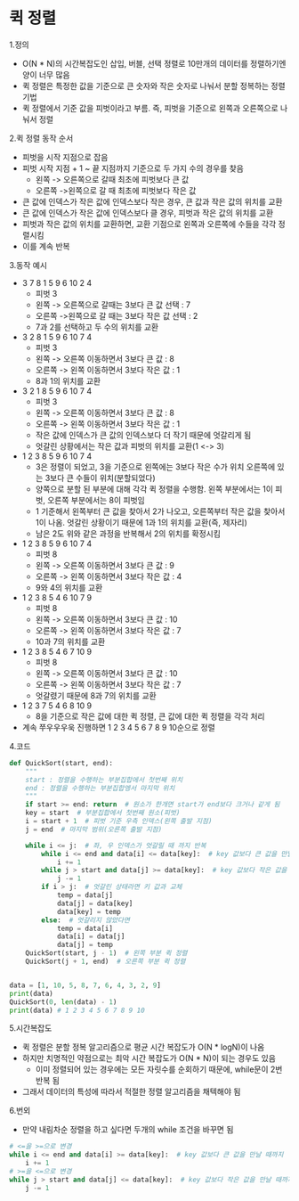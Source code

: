 # 퀵 정렬

1.정의
- O(N * N)의 시간복잡도인 삽입, 버블, 선택 정렬로 10만개의 데이터를 정렬하기엔 양이 너무 많음
- 퀵 정렬은 특정한 값을 기준으로 큰 숫자와 작은 숫자로 나눠서 분할 정복하는 정렬 기법
- 퀵 정렬에서 기준 값을 피벗이라고 부름. 즉, 피벗을 기준으로 왼쪽과 오른쪽으로 나눠서 정렬

2.퀵 정렬 동작 순서
- 피벗을 시작 지점으로 잡음
- 피벗 시작 지점 + 1 ~ 끝 지점까지 기준으로 두 가지 수의 경우를 찾음
  - 왼쪽 -> 오른쪽으로 갈때 최초에 피벗보다 큰 값
  - 오른쪽 ->왼쪽으로 갈 때 최초에 피벗보다 작은 값
- 큰 값에 인덱스가 작은 값에 인덱스보다 작은 경우, 큰 값과 작은 값의 위치를 교환
- 큰 값에 인덱스가 작은 값에 인덱스보다 클 경우, 피벗과 작은 값의 위치를 교환
- 피벗과 작은 값의 위치를 교환하면, 교환 기점으로 왼쪽과 오른쪽에 수들을 각각 정렬시킴
- 이를 계속 반복

3.동작 예시
- 3 7 8 1 5 9 6 10 2 4
  - 피벗 3
  - 왼쪽 -> 오른쪽으로 갈때는 3보다 큰 값 선택 : 7
  - 오른쪽 ->왼쪽으로 갈 때는 3보다 작은 값 선택 : 2
  - 7과 2를 선택하고 두 수의 위치를 교환
- 3 2 8 1 5 9 6 10 7 4
  - 피벗 3
  - 왼쪽 -> 오른쪽 이동하면서 3보다 큰 값 : 8
  - 오른쪽 -> 왼쪽 이동하면서 3보다 작은 값 : 1
  - 8과 1의 위치를 교환
- 3 2 1 8 5 9 6 10 7 4
  - 피벗 3
  - 왼쪽 -> 오른쪽 이동하면서 3보다 큰 값 : 8
  - 오른쪽 -> 왼쪽 이동하면서 3보다 작은 값 : 1
  - 작은 값에 인덱스가 큰 값의 인덱스보다 더 작기 때문에 엇갈리게 됨
  - 엇갈린 상황에서는 작은 값과 피벗의 위치를 교환(1 <-> 3)
- 1 2 3 8 5 9 6 10 7 4
  - 3은 정렬이 되었고, 3을 기준으로 왼쪽에는 3보다 작은 수가 위치
   오른쪽에 있는 3보다 큰 수들이 위치(분할되었다)
  - 양쪽으로 분할 된 부분에 대해 각각 퀵 정렬을 수행함.
   왼쪽 부분에서는 1이 피벗, 오른쪽 부분에서는 8이 피벗임
  - 1 기준해서 왼쪽부터 큰 값을 찾아서 2가 나오고, 오른쪽부터 작은 값을 찾아서 1이 나옴.
   엇갈린 상황이기 때문에 1과 1의 위치를 교환(즉, 제자리)
  - 남은 2도 위와 같은 과정을 반복해서 2의 위치를 확정시킴
- 1 2 3 8 5 9 6 10 7 4
  - 피벗 8
  - 왼쪽 -> 오른쪽 이동하면서 3보다 큰 값 : 9
  - 오른쪽 -> 왼쪽 이동하면서 3보다 작은 값 : 4
  - 9와 4의 위치를 교환
- 1 2 3 8 5 4 6 10 7 9
  - 피벗 8
  - 왼쪽 -> 오른쪽 이동하면서 3보다 큰 값 : 10
  - 오른쪽 -> 왼쪽 이동하면서 3보다 작은 값 : 7
  - 10과 7의 위치를 교환
- 1 2 3 8 5 4 6 7 10 9
  - 피벗 8
  - 왼쪽 -> 오른쪽 이동하면서 3보다 큰 값 : 10
  - 오른쪽 -> 왼쪽 이동하면서 3보다 작은 값 : 7
  - 엇갈렸기 때문에 8과 7의 위치를 교환
- 1 2 3 7 5 4 6 8 10 9
  - 8을 기준으로 작은 값에 대한 퀵 정렬, 큰 값에 대한 퀵 정렬을 각각 처리
- 계속 쭈우우우욱 진행하면 1 2 3 4 5 6 7 8 9 10순으로 정렬

4.코드
```python
def QuickSort(start, end):
    """
    start : 정렬을 수행하는 부분집합에서 첫번째 위치
    end : 정렬을 수행하는 부분집합엥서 마지막 위치
    """
    if start >= end: return  # 원소가 한개면 start가 end보다 크거나 같게 됨
    key = start  # 부분집합에서 첫번째 원소(피벗)
    i = start + 1  # 피벗 기준 우측 인덱스(왼쪽 출발 지점)
    j = end  # 마지막 범위(오른쪽 출발 지점)

    while i <= j:  # 좌, 우 인덱스가 엇갈릴 때 까지 반복
        while i <= end and data[i] <= data[key]:  # key 값보다 큰 값을 만날 때까지
            i += 1
        while j > start and data[j] >= data[key]:  # key 값보다 작은 값을 만날 때까지
            j -= 1
        if i > j:  # 엇갈린 상태라면 키 값과 교체
            temp = data[j]
            data[j] = data[key]
            data[key] = temp
        else:  # 엇갈리지 않았다면
            temp = data[i]
            data[i] = data[j]
            data[j] = temp
    QuickSort(start, j - 1)  # 왼쪽 부분 퀵 정렬
    QuickSort(j + 1, end)  # 오른쪽 부분 퀵 정렬


data = [1, 10, 5, 8, 7, 6, 4, 3, 2, 9]
print(data)
QuickSort(0, len(data) - 1)
print(data) # 1 2 3 4 5 6 7 8 9 10
```

5.시간복잡도
- 퀵 정렬은 분할 정복 알고리즘으로 평균 시간 복잡도가 O(N * logN)이 나옴
- 하지만 치명적인 약점으로는 최악 시간 복잡도가 O(N * N)이 되는 경우도 있음
  - 이미 정렬되어 있는 경우에는 모든 자릿수를 순회하기 때문에, while문이 2번 반복 됨
- 그래서 데이터의 특성에 따라서 적절한 정렬 알고리즘을 채텍해야 됨

6.번외
- 만약 내림차순 정렬을 하고 싶다면 두개의 while 조건을 바꾸면 됨
```python
# <=을 >=으로 변경
while i <= end and data[i] >= data[key]:  # key 값보다 큰 값을 만날 때까지
    i += 1
# >=을 <=으로 변경
while j > start and data[j] <= data[key]:  # key 값보다 작은 값을 만날 때까지
    j -= 1
```